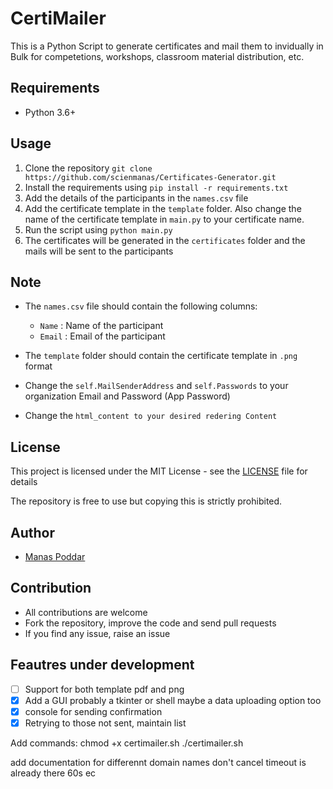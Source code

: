 # CertiMailer

This is a Python Script to generate certificates and mail them to invidually in Bulk for competetions, workshops, classroom material distribution, etc.

## Requirements

- Python 3.6+

## Usage

1. Clone the repository
`
git clone https://github.com/scienmanas/Certificates-Generator.git
`
2. Install the requirements using `pip install -r requirements.txt`
3. Add the details of the participants in the `names.csv` file
4. Add the certificate template in the `template` folder. Also change the name of the certificate template in `main.py` to your certificate name.
5. Run the script using `python main.py`
6. The certificates will be generated in the `certificates` folder and the mails will be sent to the participants

## Note

- The `names.csv` file should contain the following columns:
    - `Name` : Name of the participant
    - `Email` : Email of the participant

- The `template` folder should contain the certificate template in `.png` format
- Change the `self.MailSenderAddress` and `self.Passwords` to your organization Email and Password (App Password)
- Change the `html_content to your desired redering Content` 

## License

This project is licensed under the MIT License - see the [LICENSE](LICENSE) file for details

The repository is free to use but copying this is strictly prohibited.

## Author

- [Manas Poddar](https://www.instagram.com/scienmanas/)

## Contribution

- All contributions are welcome
- Fork the repository, improve the code and send pull requests
- If you find any issue, raise an issue

## Feautres under development 

- [ ] Support for both template pdf and png
- [x] Add a GUI probably a tkinter or shell maybe a data uploading option too
- [x] console for sending confirmation
- [x] Retrying to those not sent, maintain list

Add commands: 
chmod +x certimailer.sh
./certimailer.sh

add documentation for differennt domain names
don't cancel timeout is already there 60s ec